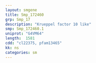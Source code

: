 ```yaml
---
layout: smgene
title: Smp_172460
grp: Smp_17
description: "Krueppel factor 10 like"
smp: Smp_172460.1
uniprot: "G4VM64"
length:  1581
cdd: "cl22375, pfam13465"
kk: ns
categories: sm
---
```

